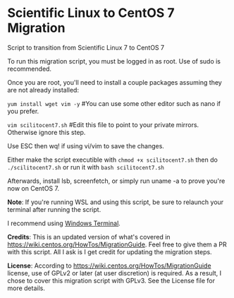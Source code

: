 # Scientific Linux to CentOS 7 Migration
Script to transition from Scientific Linux 7 to CentOS 7

To run this migration script, you must be logged in as root. Use of sudo is recommended.

Once you are root, you'll need to install a couple packages assuming they are not already installed:

`yum install wget vim -y` #You can use some other editor such as nano if you prefer.

`vim scilitocent7.sh` #Edit this file to point to your private mirrors. Otherwise ignore this step.

Use ESC then wq! if using vi/vim to save the changes.

Either make the script executible with `chmod +x scilitocent7.sh` then do `./scilitocent7.sh` 
or run it with `bash scilitocent7.sh`

Afterwards, install lsb, screenfetch, or simply run uname -a to prove you're now on CentOS 7.

**Note**: If you're running WSL and using this script, be sure to relaunch your terminal after running the script. 

I recommend using [Windows Terminal](https://github.com/microsoft/terminal).

**Credits**: This is an updated version of what's covered in https://wiki.centos.org/HowTos/MigrationGuide. Feel free to give them a PR with this script. All I ask is I get credit for updating the migration steps. 

**License**: According to https://wiki.centos.org/HowTos/MigrationGuide license, use of GPLv2 or later (at user discretion) is required. As a result, I chose to cover this migration script with GPLv3. See the License file for more details.
